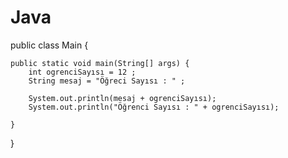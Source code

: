# Java
public class Main {

	public static void main(String[] args) {
		int ogrenciSayısı = 12 ;
		String mesaj = "Öğreci Sayısı : " ;
		
		System.out.println(mesaj + ogrenciSayısı);
		System.out.println("Öğrenci Sayısı : " + ogrenciSayısı);
		
	}

}

